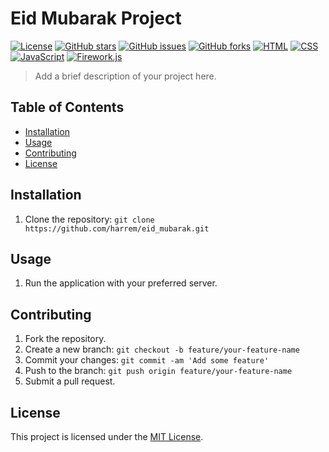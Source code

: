 # Eid Mubarak Project

[![License](https://img.shields.io/badge/License-MIT-blue.svg)](https://opensource.org/licenses/MIT)
[![GitHub stars](https://img.shields.io/github/stars/username/repo.svg)](https://github.com/harrem/eid_mubarak/stargazers)
[![GitHub issues](https://img.shields.io/github/issues/username/repo.svg)](https://github.com/harrem/eid_mubarak/issues)
[![GitHub forks](https://img.shields.io/github/forks/username/repo.svg)](https://github.com/harrem/eid_mubarak/network)
[![HTML](https://img.shields.io/badge/HTML-5-orange.svg)](https://www.w3.org/TR/html5/)
[![CSS](https://img.shields.io/badge/CSS-3-blue.svg)](https://www.w3.org/Style/CSS/Overview.en.html)
[![JavaScript](https://img.shields.io/badge/JavaScript-ES6-yellow.svg)](https://www.ecma-international.org/ecma-262/6.0/)
[![Firework.js](https://img.shields.io/badge/Firework.js-3.1.1-red.svg)](https://cdnjs.com/libraries/fireworks)

> Add a brief description of your project here.

## Table of Contents

- [Installation](#installation)
- [Usage](#usage)
- [Contributing](#contributing)
- [License](#license)

## Installation

1. Clone the repository: `git clone https://github.com/harrem/eid_mubarak.git`

## Usage

1. Run the application with your preferred server.

## Contributing

1. Fork the repository.
2. Create a new branch: `git checkout -b feature/your-feature-name`
3. Commit your changes: `git commit -am 'Add some feature'`
4. Push to the branch: `git push origin feature/your-feature-name`
5. Submit a pull request.

## License

This project is licensed under the [MIT License](https://opensource.org/licenses/MIT).
